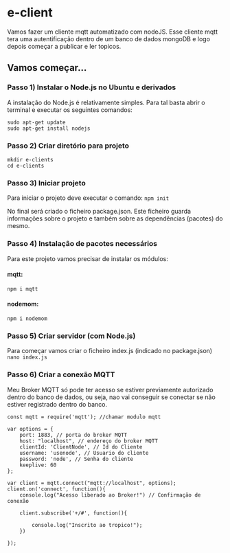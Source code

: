# e-client
Vamos fazer um cliente mqtt automatizado com nodeJS.
Esse cliente mqtt tera uma autentificação dentro de um banco de dados mongoDB e logo depois começar a publicar e ler topicos.

## Vamos começar…
### Passo 1) Instalar o Node.js no Ubuntu e derivados
A instalação do Node.js é relativamente simples. Para tal basta abrir o terminal e executar os seguintes comandos:

``` 
sudo apt-get update
sudo apt-get install nodejs 
```

### Passo 2) Criar diretório para projeto


``` 
mkdir e-clients 
cd e-clients
```

### Passo 3) Iniciar projeto
Para iniciar o projeto deve executar o comando:
```npm init```

No final será criado o ficheiro package.json. Este ficheiro guarda informações sobre o projeto e também sobre as dependências (pacotes) do mesmo.
### Passo 4) Instalação de pacotes necessários
Para este projeto vamos precisar de instalar os módulos:
#### mqtt:

``` npm i mqtt ```

#### nodemom:

``` npm i nodemom ```

### Passo 5) Criar servidor (com Node.js)
Para começar vamos criar o ficheiro index.js (indicado no package.json)
``` nano index.js ```

### Passo 6) Criar a conexão MQTT

Meu Broker MQTT só pode ter acesso se estiver previamente autorizado dentro do banco de dados, ou seja, nao vai conseguir se conectar se não estiver registrado dentro do banco.

```
const mqtt = require('mqtt'); //chamar modulo mqtt

var options = {
    port: 1883, // porta do broker MQTT
    host: "localhost", // endereço do broker MQTT
    clientId: 'ClientNode', // Id do Cliente
    username: 'usenode', // Usuario do cliente
    password: 'node', // Senha do cliente  
    keeplive: 60
};

var client = mqtt.connect("mqtt://localhost", options);
client.on('connect', function(){
    console.log("Acesso liberado ao Broker!") // Confirmação de conexão

    client.subscribe('+/#', function(){

        console.log("Inscrito ao tropico!");
    })

});

```
